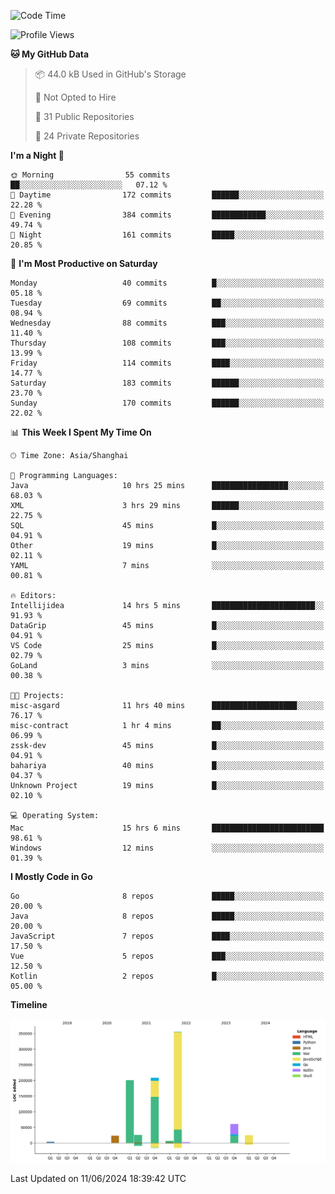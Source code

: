 <!--START_SECTION:waka-->
![Code Time](http://img.shields.io/badge/Code%20Time-2%2C418%20hrs%2042%20mins-blue)

![Profile Views](http://img.shields.io/badge/Profile%20Views-0-blue)

**🐱 My GitHub Data** 

> 📦 44.0 kB Used in GitHub's Storage 
 > 
> 🚫 Not Opted to Hire
 > 
> 📜 31 Public Repositories 
 > 
> 🔑 24 Private Repositories 
 > 
**I'm a Night 🦉** 

```text
🌞 Morning                55 commits          ██░░░░░░░░░░░░░░░░░░░░░░░   07.12 % 
🌆 Daytime                172 commits         ██████░░░░░░░░░░░░░░░░░░░   22.28 % 
🌃 Evening                384 commits         ████████████░░░░░░░░░░░░░   49.74 % 
🌙 Night                  161 commits         █████░░░░░░░░░░░░░░░░░░░░   20.85 % 
```
📅 **I'm Most Productive on Saturday** 

```text
Monday                   40 commits          █░░░░░░░░░░░░░░░░░░░░░░░░   05.18 % 
Tuesday                  69 commits          ██░░░░░░░░░░░░░░░░░░░░░░░   08.94 % 
Wednesday                88 commits          ███░░░░░░░░░░░░░░░░░░░░░░   11.40 % 
Thursday                 108 commits         ███░░░░░░░░░░░░░░░░░░░░░░   13.99 % 
Friday                   114 commits         ████░░░░░░░░░░░░░░░░░░░░░   14.77 % 
Saturday                 183 commits         ██████░░░░░░░░░░░░░░░░░░░   23.70 % 
Sunday                   170 commits         ██████░░░░░░░░░░░░░░░░░░░   22.02 % 
```


📊 **This Week I Spent My Time On** 

```text
🕑︎ Time Zone: Asia/Shanghai

💬 Programming Languages: 
Java                     10 hrs 25 mins      █████████████████░░░░░░░░   68.03 % 
XML                      3 hrs 29 mins       ██████░░░░░░░░░░░░░░░░░░░   22.75 % 
SQL                      45 mins             █░░░░░░░░░░░░░░░░░░░░░░░░   04.91 % 
Other                    19 mins             █░░░░░░░░░░░░░░░░░░░░░░░░   02.11 % 
YAML                     7 mins              ░░░░░░░░░░░░░░░░░░░░░░░░░   00.81 % 

🔥 Editors: 
Intellijidea             14 hrs 5 mins       ███████████████████████░░   91.93 % 
DataGrip                 45 mins             █░░░░░░░░░░░░░░░░░░░░░░░░   04.91 % 
VS Code                  25 mins             █░░░░░░░░░░░░░░░░░░░░░░░░   02.79 % 
GoLand                   3 mins              ░░░░░░░░░░░░░░░░░░░░░░░░░   00.38 % 

🐱‍💻 Projects: 
misc-asgard              11 hrs 40 mins      ███████████████████░░░░░░   76.17 % 
misc-contract            1 hr 4 mins         ██░░░░░░░░░░░░░░░░░░░░░░░   06.99 % 
zssk-dev                 45 mins             █░░░░░░░░░░░░░░░░░░░░░░░░   04.91 % 
bahariya                 40 mins             █░░░░░░░░░░░░░░░░░░░░░░░░   04.37 % 
Unknown Project          19 mins             █░░░░░░░░░░░░░░░░░░░░░░░░   02.10 % 

💻 Operating System: 
Mac                      15 hrs 6 mins       █████████████████████████   98.61 % 
Windows                  12 mins             ░░░░░░░░░░░░░░░░░░░░░░░░░   01.39 % 
```

**I Mostly Code in Go** 

```text
Go                       8 repos             █████░░░░░░░░░░░░░░░░░░░░   20.00 % 
Java                     8 repos             █████░░░░░░░░░░░░░░░░░░░░   20.00 % 
JavaScript               7 repos             ████░░░░░░░░░░░░░░░░░░░░░   17.50 % 
Vue                      5 repos             ███░░░░░░░░░░░░░░░░░░░░░░   12.50 % 
Kotlin                   2 repos             █░░░░░░░░░░░░░░░░░░░░░░░░   05.00 % 
```



**Timeline**

![Lines of Code chart](https://raw.githubusercontent.com/youtiaoguagua/youtiaoguagua/master/assets/bar_graph.png)


 Last Updated on 11/06/2024 18:39:42 UTC
<!--END_SECTION:waka-->